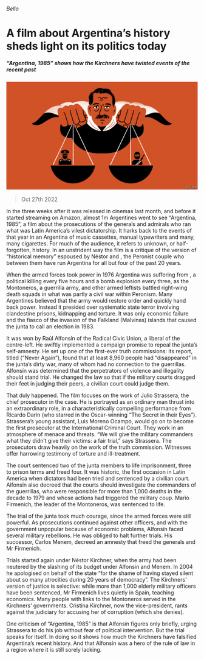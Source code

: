 ###### Bello

# A film about Argentina’s history sheds light on its politics today 

##### “Argentina, 1985” shows how the Kirchners have twisted events of the recent past 

![image](images/20221029_AMD002.jpg) 

> Oct 27th 2022 

In the three weeks after it was released in cinemas last month, and before it started streaming on Amazon, almost 1m Argentines went to see “Argentina, 1985”, a film about the prosecutions of the generals and admirals who ran what was Latin America’s vilest dictatorship. It harks back to the events of that year in an Argentina of music cassettes, manual typewriters and many, many cigarettes. For much of the audience, it refers to unknown, or half-forgotten, history. In an unstrident way the film is a critique of the version of “historical memory” espoused by Néstor and , the Peronist couple who between them have run Argentina for all but four of the past 20 years.

When the armed forces took power in 1976 Argentina was suffering from , a political killing every five hours and a bomb explosion every three, as the Montoneros, a guerrilla army, and other armed leftists battled right-wing death squads in what was partly a civil war within Peronism. Many Argentines believed that the army would restore order and quickly hand back power. Instead it presided over systematic state terror involving clandestine prisons, kidnapping and torture. It was only economic failure and the fiasco of the invasion of the Falkland (Malvinas) islands that caused the junta to call an election in 1983.

It was won by Raúl Alfonsín of the Radical Civic Union, a liberal of the centre-left. He swiftly implemented a campaign promise to repeal the junta’s self-amnesty. He set up one of the first-ever truth commissions: its report, titled  (“Never Again”), found that at least 8,960 people had “disappeared” in the junta’s dirty war, many of whom had no connection to the guerrillas. Alfonsín was determined that the perpetrators of violence and illegality should stand trial. He changed the law so that if the military courts dragged their feet in judging their peers, a civilian court could judge them.

That duly happened. The film focuses on the work of Julio Strassera, the chief prosecutor in the case. He is portrayed as an ordinary man thrust into an extraordinary role, in a characteristically compelling performance from Ricardo Darín (who starred in the Oscar-winning “The Secret in their Eyes”). Strassera’s young assistant, Luis Moreno Ocampo, would go on to become the first prosecutor at the International Criminal Court. They work in an atmosphere of menace and threats. “We will give the military commanders what they didn’t give their victims: a fair trial,” says Strassera. The prosecutors draw heavily on the work of the truth commission. Witnesses offer harrowing testimony of torture and ill-treatment.

The court sentenced two of the junta members to life imprisonment, three to prison terms and freed four. It was historic, the first occasion in Latin America when dictators had been tried and sentenced by a civilian court. Alfonsín also decreed that the courts should investigate the commanders of the guerrillas, who were responsible for more than 1,000 deaths in the decade to 1979 and whose actions had triggered the military coup. Mario Firmenich, the leader of the Montoneros, was sentenced to life.

The trial of the junta took much courage, since the armed forces were still powerful. As prosecutions continued against other officers, and with the government unpopular because of economic problems, Alfonsín faced several military rebellions. He was obliged to halt further trials. His successor, Carlos Menem, decreed an amnesty that freed the generals and Mr Firmenich.

Trials started again under Néstor Kirchner, when the army had been neutered by the slashing of its budget under Alfonsín and Menem. In 2004 he apologised on behalf of the state “for the shame of having stayed silent about so many atrocities during 20 years of democracy”. The Kirchners’ version of justice is selective: while more than 1,000 elderly military officers have been sentenced, Mr Firmenich lives quietly in Spain, teaching economics. Many people with links to the Montoneros served in the Kirchners’ governments. Cristina Kirchner, now the vice-president, rants against the judiciary for accusing her of corruption (which she denies).

One criticism of “Argentina, 1985” is that Alfonsín figures only briefly, urging Strassera to do his job without fear of political intervention. But the trial speaks for itself. In doing so it shows how much the Kirchners have falsified Argentina’s recent history. And that Alfonsín was a hero of the rule of law in a region where it is still sorely lacking.





